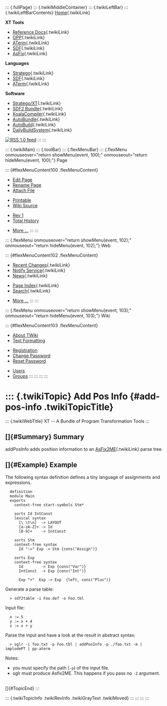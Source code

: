::: {.fullPage}
::: {.twikiMiddleContainer}
::: {.twikiLeftBar}
::: {.twikiLeftBarContents}
[Home](WebHome){.twikiLink}

**XT Tools**

-   [Reference Docs](ToolReference){.twikiLink}
-   [GPP](GenericPrettyPrinter){.twikiLink}
-   [ATerm](ATermTools){.twikiLink}
-   [SDF](SdfTools){.twikiLink}
-   [AsFix](AsFixTools){.twikiLink}

**Languages**

-   [Stratego](../Stratego/WebHome){.twikiLink}
-   [SDF](../Sdf/WebHome){.twikiLink}
-   [ATerm](ATermFormat){.twikiLink}

**Software**

-   [Stratego/XT](../Stratego/StrategoDownload){.twikiLink}
-   [SDF2 Bundle](../Sdf/SdfBundle){.twikiLink}
-   [KoalaCompiler](KoalaCompiler){.twikiLink}
-   [AutoBundle](AutoBundle){.twikiLink}
-   [AutoBuild](AutoBuild){.twikiLink}
-   [DailyBuildSystem](DailyBuildSystem){.twikiLink}

[![](http://www.program-transformation.org/twiki/pub/rss.gif "RSS 1.0 feed")](http://www.program-transformation.org/twiki/bin/view/Tools/WebRss?skin=rss)
:::
:::

::: {.twikiMain}
::: {.toolBar}
::: {.flexMenuBar}
::: {.flexMenu onmouseover="return showMenu(event, 100);" onmouseout="return hideMenu(event, 100);"}
Page

::: {#flexMenuContent100 .flexMenuContent}
-   [Edit
    Page](http://www.program-transformation.org/edit/Tools/AddPosInfo?t=1536826214)
-   [Rename
    Page](http://www.program-transformation.org/rename/Tools/AddPosInfo)
-   [Attach
    File](http://www.program-transformation.org/attach/Tools/AddPosInfo)

<!-- -->

-   [Printable](http://www.program-transformation.org/view/Tools/AddPosInfo?skin=print.pattern)
-   [Wiki
    Source](http://www.program-transformation.org/view/Tools/AddPosInfo?skin=text&raw=on&contenttype=text/plain)

<!-- -->

-   [Rev
    1](http://www.program-transformation.org/view/Tools/AddPosInfo?rev=1.1)
-   [Total
    History](http://www.program-transformation.org/rdiff/Tools/AddPosInfo)

<!-- -->

-   [More
    \...](http://www.program-transformation.org/oops/Tools/AddPosInfo?template=oopsmore&param1=1.1&param2=1.1)
:::
:::

::: {.flexMenu onmouseover="return showMenu(event, 102);" onmouseout="return hideMenu(event, 102);"}
Web

::: {#flexMenuContent102 .flexMenuContent}
-   [Recent Changes](WebChanges){.twikiLink}
-   [Notify Service](WebNotify){.twikiLink}
-   [News](WebNews){.twikiLink}

<!-- -->

-   [Page Index](WebIndex){.twikiLink}
-   [Search](WebSearch){.twikiLink}

<!-- -->

-   [More
    \...](http://www.program-transformation.org/oops/Tools/AddPosInfo?template=oopsmore&param1=1.1&param2=1.1)
:::
:::

::: {.flexMenu onmouseover="return showMenu(event, 103);" onmouseout="return hideMenu(event, 103);"}
Wiki

::: {#flexMenuContent103 .flexMenuContent}
-   [About
    TWiki](http://www.program-transformation.org/view/TWiki/WebHome)
-   [Text
    Formatting](http://www.program-transformation.org/view/TWiki/TextFormattingRules)

<!-- -->

-   [Registration](http://www.program-transformation.org/view/TWiki/TWikiRegistration)
-   [Change
    Password](http://www.program-transformation.org/view/TWiki/ChangePassword)
-   [Reset
    Password](http://www.program-transformation.org/view/TWiki/ResetPassword)

<!-- -->

-   [Users](http://www.program-transformation.org/view/Main/TWikiUsers)
-   [Groups](http://www.program-transformation.org/view/Main/TWikiGroups)
:::
:::
:::
:::

::: {.twikiTopic}
Add Pos Info {#add-pos-info .twikiTopicTitle}
============

::: {.twikiWebTitle}
XT \-- A Bundle of Program Transformation Tools
:::

[]{#Summary} Summary
--------------------

addPosInfo adds position information to an
[AsFix2ME](AsFix2ME){.twikiLink} parse tree.

[]{#Example} Example
--------------------

The following syntax definition defines a tiny language of assignments
and expressions.

      definition
      module Main
      exports
        context-free start-symbols Stm*

        sorts Id IntConst
        lexical syntax
          [\ \t\n]  -> LAYOUT
          [a-zA-Z]+ -> Id
          [0-9]+    -> IntConst

        sorts Stm
        context-free syntax
          Id ":=" Exp -> Stm {cons("Assign")}

        sorts Exp
        context-free syntax
          Id        -> Exp {cons("Var")}
          IntConst  -> Exp {cons("Int")}

          Exp "+"  Exp -> Exp  {left, cons("Plus")}

Generate a parse table:

      > sdf2table -i Foo.def -o Foo.tbl

Input file:

      x := 5
      y := x + 4
      z := x + y

Parse the input and have a look at the result in abstract syntax:

      > sglr -i foo.txt -p Foo.tbl | addPosInfo -p ./foo.txt -m | implodePT | pp-aterm

Notes:

-   you must specify the path (`-p`) of the input file.
-   sglr must produce Asfix2ME. This happens if you pass no `-2`
    argument.

\
[]{#TopicEnd}
:::

::: {.twikiTopicInfo .twikiRevInfo .twikiGrayText .twikiMoved}
:::
:::
:::
:::
